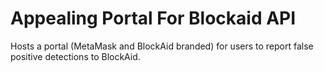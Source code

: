 # Appealing Portal For Blockaid API

Hosts a portal (MetaMask and BlockAid branded) for users to report false positive detections to BlockAid.